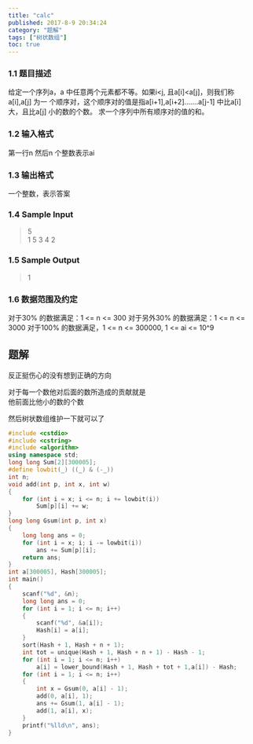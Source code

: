 ```yaml
---
title: "calc"
published: 2017-8-9 20:34:24
category: "题解"
tags: ["树状数组"]
toc: true
---
```


### 1.1 题目描述
给定一个序列a，a 中任意两个元素都不等。如果i<j, 且a[i]<a[j]，则我们称a[i],a[j] 为一
个顺序对，这个顺序对的值是指a[i+1],a[i+2]…….a[j-1] 中比a[i] 大，且比a[j] 小的数的个数。
求一个序列中所有顺序对的值的和。

<!--more-->

### 1.2 输入格式
第一行n 然后n 个整数表示ai

### 1.3 输出格式
一个整数，表示答案

### 1.4 Sample Input
>5  
1 5 3 4 2  

### 1.5 Sample Output
>1   

### 1.6 数据范围及约定
对于30% 的数据满足：1 <= n <= 300
对于另外30% 的数据满足：1 <= n <= 3000
对于100% 的数据满足，1 <= n <= 300000, 1 <= ai <= 10^9


## 题解

反正挺伤心的没有想到正确的方向

对于每一个数他对后面的数所造成的贡献就是  
他前面比他小的数的个数

然后树状数组维护一下就可以了

```c++
#include <cstdio>
#include <cstring>
#include <algorithm>
using namespace std;
long long Sum[2][300005];
#define lowbit(_) ((_) & (-_))
int n;
void add(int p, int x, int w)
{
    for (int i = x; i <= n; i += lowbit(i))
        Sum[p][i] += w;
}
long long Gsum(int p, int x)
{
    long long ans = 0;
    for (int i = x; i; i -= lowbit(i))
        ans += Sum[p][i];
    return ans;
}
int a[300005], Hash[300005];
int main()
{
    scanf("%d", &n);
    long long ans = 0;
    for (int i = 1; i <= n; i++)
    {
        scanf("%d", &a[i]);
        Hash[i] = a[i];
    }
    sort(Hash + 1, Hash + n + 1);
    int tot = unique(Hash + 1, Hash + n + 1) - Hash - 1;
    for (int i = 1; i <= n; i++)
        a[i] = lower_bound(Hash + 1, Hash + tot + 1,a[i]) - Hash;
    for (int i = 1; i <= n; i++)
    {
        int x = Gsum(0, a[i] - 1);
        add(0, a[i], 1);
        ans += Gsum(1, a[i] - 1);
        add(1, a[i], x);
    }
    printf("%lld\n", ans);
}
```